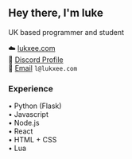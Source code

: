 ## Hey there, I'm luke
UK based programmer and student 

☁️ [lukxee.com](https://lukxee.com/)  
💬 [Discord Profile](https://discord.com/users/261082913334886401)  
📧 [Email](mailto:l@lukxee.com) `l@lukxee.com`

### Experience
• Python (Flask)  
• Javascript  
• Node.js  
• React  
• HTML + CSS  
• Lua
